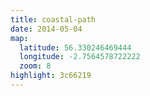 ```yaml
---
title: coastal-path
date: 2014-05-04
map:
  latitude: 56.330246469444
  longitude: -2.7564578722222
  zoom: 8
highlight: 3c66219
---
```

